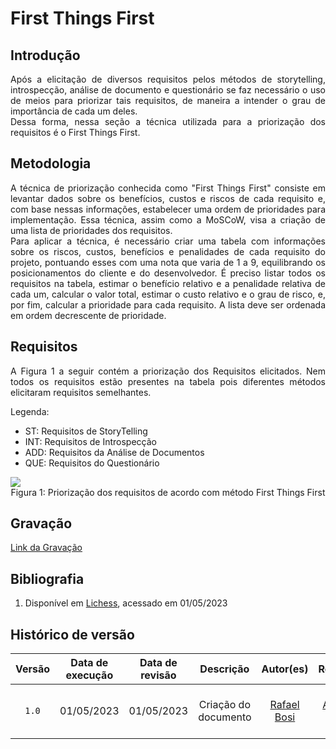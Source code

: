 # First Things First

## Introdução

<div style="text-align:justify">Após a elicitação de diversos requisitos pelos métodos de storytelling, introspecção, análise de documento e questionário se faz necessário o uso de meios para priorizar tais requisitos, de maneira a intender o grau de importância de cada um deles.</div> 

<div style="text-align:justify">Dessa forma, nessa seção a técnica utilizada para a priorização dos requisitos é o First Things First.</div>

## Metodologia

<div style="text-align:justify">A técnica de priorização conhecida como "First Things First" consiste em levantar dados sobre os benefícios, custos e riscos de cada requisito e, com base nessas informações, estabelecer uma ordem de prioridades para implementação. Essa técnica, assim como a MoSCoW, visa a criação de uma lista de prioridades dos requisitos.</div>


<div style="text-align:justify">Para aplicar a técnica, é necessário criar uma tabela com informações sobre os riscos, custos, benefícios e penalidades de cada requisito do projeto, pontuando esses com uma nota que varia de 1 a 9, equilibrando os posicionamentos do cliente e do desenvolvedor. É preciso listar todos os requisitos na tabela, estimar o benefício relativo e a penalidade relativa de cada um, calcular o valor total, estimar o custo relativo e o grau de risco, e, por fim, calcular a prioridade para cada requisito. A lista deve ser ordenada em ordem decrescente de prioridade.</div>

## Requisitos 

<div style="text-align:justify">A Figura 1 a seguir contém a priorização dos Requisitos elicitados. Nem todos os requisitos estão presentes na tabela pois diferentes métodos elicitaram requisitos semelhantes.</div>

Legenda: 

- ST: Requisitos de StoryTelling
- INT: Requisitos de Introspecção
- ADD: Requisitos da Análise de Documentos
- QUE: Requisitos do Questionário

<img src="https://raw.githubusercontent.com/Requisitos-de-Software/2023.1-VLC/master/docs/elicitacao/img/first_things_first.png" align="center">

<div style="text-align:center"> Figura 1: Priorização dos requisitos de acordo com método First Things First</div>

## Gravação

[Link da Gravação](https://youtu.be/fKDdynQOaEU)

## Bibliografia

1. Disponível em [Lichess](https://github.com/Requisitos-de-Software/2022.2-Lichess/blob/main/docs/elicitacao/priorizacao.md), acessado em 01/05/2023

## Histórico de versão

| Versão | Data de execução  | Data de revisão |  Descrição    | Autor(es)     |  Revisor(es)  |
| :----: | :---------------: | :-------------: | :-----------: | :-----------: | :-----------: |
| `1.0` | 01/05/2023 | 01/05/2023 | Criação do documento | [Rafael Bosi](https://github.com/StrangeUnit28) | [Giovanni Alvissus](https://github.com/giovanni1106) e [Lucas Gobbi](https://github.com/LucasBergholz)|
